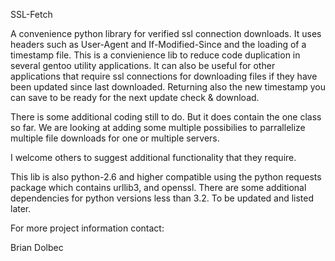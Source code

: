SSL-Fetch

A convenience python library for verified ssl connection downloads.
It uses headers such as User-Agent and If-Modified-Since and the loading of a
timestamp file.  This is a convienience lib to reduce code duplication in
several gentoo utility applications.  It can also be useful for other
applications that require ssl connections for downloading files if they have
been updated since last downloaded.  Returning also the new timestamp you can
save to be ready for the next update check & download.

There is some additional coding still to do.  But it does contain the one
class so far.  We are looking at adding some multiple possibilies to
parrallelize multiple file downloads for one or multiple servers.

I welcome others to suggest additional functionality that they require.

This lib is also python-2.6 and higher compatible using the python
requests package which contains urllib3, and openssl.  There are some
additional dependencies for python versions less than 3.2.  To be updated and
listed later.

For more project information contact:

Brian Dolbec <dolsen at gentoo dot org>

